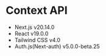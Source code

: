 # Context API

- Next.js v20.14.0
- React v19.0.0
- Tailwind CSS v4.0
- Auth.js(Next-auth) v5.0.0-beta.25
